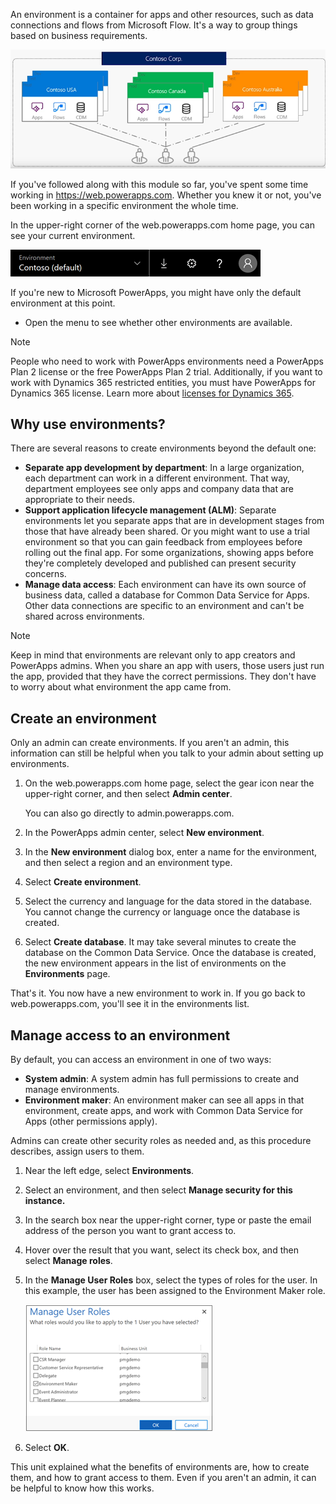 An environment is a container for apps and other resources, such as data connections and flows from Microsoft Flow. It's a way to group things based on business requirements.

![Environment picker](../media/powerapps-environments2.png)

If you've followed along with this module so far, you've spent some time working in https://web.powerapps.com. Whether you knew it or not, you've been working in a specific environment the whole time.

In the upper-right corner of the web.powerapps.com home page, you can see your current environment.

![Environment picker](../media/powerapps-environment-picker.png)

If you're new to Microsoft PowerApps, you might have only the default environment at this point.

- Open the menu to see whether other environments are available.
 
> [!NOTE]
> People who need to work with PowerApps environments need a PowerApps Plan 2 license or the free PowerApps Plan 2 trial. Additionally, if you want to work with Dynamics 365 restricted entities, you must have PowerApps for Dynamics 365 license. Learn more about [licenses for Dynamics 365](https://na01.safelinks.protection.outlook.com/?url=https%3A%2F%2Fdocs.microsoft.com%2Fen-us%2Fpowerapps%2Fadministrator%2Fpricing-billing-skus%23licenses&data=02%7C01%7Cv-tosis%40microsoft.com%7C3bb58d639d8745c27ff908d62d4c1062%7C72f988bf86f141af91ab2d7cd011db47%7C1%7C0%7C636746202048937165&sdata=8rDKLL4XBkwCLOrpZe0F2MlTmkfhAmukrV3bn4a34NU%3D&reserved=0).

## Why use environments?
There are several reasons to create environments beyond the default one:

- **Separate app development by department**: In a large organization, each department can work in a different environment. That way, department employees see only apps and company data that are appropriate to their needs.
- **Support application lifecycle management (ALM)**: Separate environments let you separate apps that are in development stages from those that have already been shared. Or you might want to use a trial environment so that you can gain feedback from employees before rolling out the final app. For some organizations, showing apps before they're completely developed and published can present security concerns.
- **Manage data access**: Each environment can have its own source of business data, called a  database for Common Data Service for Apps. Other data connections are specific to an environment and can't be shared across environments.

> [!NOTE]
> Keep in mind that environments are relevant only to app creators and PowerApps admins. When you share an app with users, those users just run the app, provided that they have the correct permissions. They don't have to worry about what environment the app came from.

## Create an environment

Only an admin can create environments. If you aren't an admin, this information can still be helpful when you talk to your admin about setting up environments.

1. On the web.powerapps.com home page, select the gear icon near the upper-right corner, and then select **Admin center**.

    You can also go directly to admin.powerapps.com.

2. In the PowerApps admin center, select **New environment**. 
3. In the **New environment** dialog box, enter a name for the environment, and then select a region and an environment type.
4. Select **Create environment**.
1. Select the currency and language for the data stored in the database. You cannot change the currency or language once the database is created. 
1. Select **Create database**.
    It may take several minutes to create the database on the Common Data Service. Once the database is created, the new environment appears in the list of environments on the **Environments** page.

That's it. You now have a new environment to work in. If you go back to web.powerapps.com, you'll see it in the environments list.

## Manage access to an environment

By default, you can access an environment in one of two ways:

- **System admin**: A system admin has full permissions to create and manage environments.
- **Environment maker**: An environment maker can see all apps in that environment, create apps, and work with Common Data Service for Apps (other permissions apply).

Admins can create other security roles as needed and, as this procedure describes, assign users to them.

1. Near the left edge, select **Environments**.
2. Select an environment, and then select **Manage security for this instance.**
3. In the search box near the upper-right corner, type or paste the email address of the person you want to grant access to.
4. Hover over the result that you want, select its check box, and then select **Manage roles**.
5. In the **Manage User Roles** box, select the types of roles for the user. In this example, the user has been assigned to the Environment Maker role.

    ![Select a new user role](../media/powerapps-user-roles.png)

6. Select **OK**.

This unit explained what the benefits of environments are, how to create them, and how to grant access to them. Even if you aren't an admin, it can be helpful to know how this works.